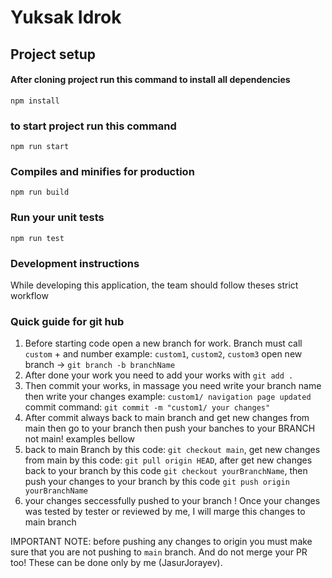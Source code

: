 # Yuksak Idrok

## Project setup
#### After cloning project run this command to install all dependencies
```
npm install
```

### to start project run this command
```
npm run start
```

### Compiles and minifies for production
```
npm run build
```

### Run your unit tests
```
npm run test
```

### Development instructions
While developing this application, the team should follow theses strict workflow

### Quick guide for git hub

1. Before starting code open a new branch for work. Branch must call `custom` + and number example: `custom1`, `custom2`, `custom3` open new branch -> `git branch -b branchName`
2. After done your work you need to add your works with `git add .`
3. Then commit your works, in massage  you need write your branch name then write your changes example: `custom1/ navigation page updated` commit command: `git commit -m "custom1/ your changes"`
4. After commit always back to main branch and get new changes from main then go to your branch then push  your banches to your BRANCH not main! examples bellow
5. back to main Branch by this code: `git checkout main`,  get new changes from main by this code: `git pull origin HEAD`, after get new changes back to your branch by this code `git checkout yourBranchName`,  then push  your changes to your branch by this code `git push origin yourBranchName` 
6. your changes seccessfully pushed to your branch !  Once your changes was tested by tester or reviewed by me, I will marge this changes to main branch

IMPORTANT NOTE: before pushing any changes to origin you must make sure that you are not pushing to `main` branch. And do not merge your PR too! These can be done only by me (JasurJorayev).
